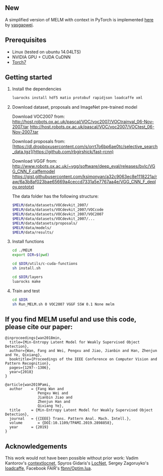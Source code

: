 ## New
A simplified version of MELM with context in PyTorch is implemented [here](https://github.com/vasgaowei/pytorch_MELM) by [vasgaowei](https://github.com/vasgaowei).

## Prerequisites

* Linux (tested on ubuntu 14.04LTS)
* NVIDIA GPU + CUDA CuDNN
* [Torch7](http://torch.ch/docs/getting-started.html)

## Getting started

1. Install the dependencies
    ```bash
    luarocks install hdf5 matio protobuf rapidjson loadcaffe xml
    ```
    
2. Download dataset, proposals and ImageNet pre-trained model

    Download VOC2007 from:
    http://host.robots.ox.ac.uk/pascal/VOC/voc2007/VOCtrainval_06-Nov-2007.tar
    http://host.robots.ox.ac.uk/pascal/VOC/voc2007/VOCtest_06-Nov-2007.tar
    
    Download proposals from: 
    [https://dl.dropboxusercontent.com/s/orrt7o6bp6ae0tc/selective_search_data.tgz](https://github.com/rbgirshick/fast-rcnn)
    
    Download VGGF from:
    http://www.robots.ox.ac.uk/~vgg/software/deep_eval/releases/bvlc/VGG_CNN_F.caffemodel
    https://gist.githubusercontent.com/ksimonyan/a32c9063ec8e1118221a/raw/6a3b8af023bae65669a4ceccd7331a5e7767aa4e/VGG_CNN_F_deploy.prototxt
    
    The data folder has the following structure:
    ```bash
    $MELM/data/datasets/VOCdevkit_2007/
    $MELM/data/datasets/VOCdevkit_2007/VOCcode
    $MELM/data/datasets/VOCdevkit_2007/VOC2007
    $MELM/data/datasets/VOCdevkit_2007/...
    $MELM/data/datasets/proposals/
    $MELM/data/models/
    $MELM/data/results/
    ``` 
    
3. Install functions

    ```bash
    cd ./MELM
    export DIR=$(pwd)   
    
    cd $DIR/utils/c-cuda-functions
    sh install.sh
    
    cd $DIR/layers
    luarocks make
    ```
    
 4. Train and test
 
    ```bash
    cd $DIR
    sh Run_MELM.sh 0 VOC2007 VGGF SSW 0.1 None melm
    ```

## If you find MELM useful and use this code, please cite our paper:
```
@inproceedings{wan2018min,
  title={Min-Entropy Latent Model for Weakly Supervised Object Detection},
  author={Wan, Fang and Wei, Pengxu and Jiao, Jianbin and Han, Zhenjun and Ye, Qixiang},
  booktitle={Proceedings of the IEEE Conference on Computer Vision and Pattern Recognition},
  pages={1297--1306},
  year={2018}
}
```
```
@article{wan2019Pami,
  author    = {Fang Wan and 
               Pengxu Wei and
               Jianbin Jiao and
               Zhenjun Han and 
               Qixiang Ye},
  title     = {Min-Entropy Latent Model for Weakly Supervised Object Detection},
  journal   = {{IEEE} Trans. Pattern Anal. Mach. Intell.},
  volume       = {DOI:10.1109/TPAMI.2019.2898858},
  year      = {2019}
}
```


## Acknowledgements

This work would not have been possible without prior work: Vadim Kantorov's [contextlocnet](https://github.com/vadimkantorov), Spyros Gidaris's [LocNet](http://github.com/gidariss/LocNet), Sergey Zagoruyko's [loadcaffe](http://github.com/szagoruyko/loadcaffe), Facebook FAIR's [fbnn/Optim.lua](http://github.com/facebook/fbnn/blob/master/fbnn/Optim.lua).
